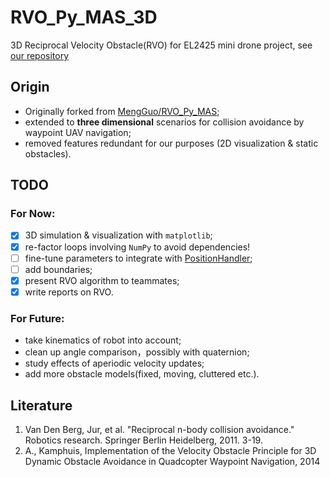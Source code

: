 # RVO_Py_MAS_3D
3D Reciprocal Velocity Obstacle(RVO) for EL2425 mini drone project, see [our repository](https://github.com/jolilj/el2425_bitcraze)

## Origin
 - Originally forked from [MengGuo/RVO_Py_MAS](https://github.com/MengGuo/RVO_Py_MAS);
 - extended to **three dimensional** scenarios for collision avoidance by waypoint UAV navigation;
 - removed features redundant for our purposes (2D visualization & static obstacles).
 
## TODO

### For Now:

- [x] 3D simulation & visualization with `matplotlib`;
- [x] re-factor loops involving `NumPy` to avoid dependencies!
- [ ] fine-tune parameters to integrate with [PositionHandler](https://github.com/jolilj/el2425_bitcraze/blob/master/scripts/position_handler.py);
- [ ] add boundaries;
- [x] present RVO algorithm to teammates;
- [x] write reports on RVO.
 
### For Future:

 - take kinematics of robot into account;
 - clean up angle comparison，possibly with quaternion;
 - study effects of aperiodic velocity updates;
 - add more obstacle models(fixed, moving, cluttered etc.).
 
## Literature

1. Van Den Berg, Jur, et al. "Reciprocal n-body collision avoidance." Robotics research. Springer Berlin Heidelberg, 2011. 3-19.
2. A., Kamphuis, Implementation of the Velocity Obstacle Principle for 3D Dynamic Obstacle Avoidance in Quadcopter Waypoint Navigation,  2014
 
